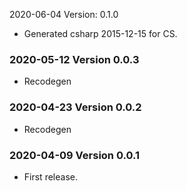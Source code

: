 2020-06-04 Version: 0.1.0
- Generated csharp 2015-12-15 for CS.

### 2020-05-12 Version 0.0.3
* Recodegen

### 2020-04-23 Version 0.0.2
* Recodegen

### 2020-04-09 Version 0.0.1
* First release.